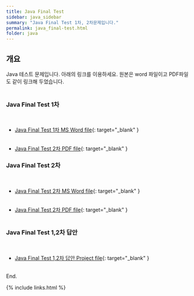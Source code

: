 ```yaml
---
title: Java Final Test
sidebar: java_sidebar
summary: "Java Final Test 1차, 2차문제입니다."
permalink: java_final-test.html
folder: java
---
```


## 개요

Java 테스트 문제입니다. 아래의 링크를 이용하세요. 원본은 word 파일이고 PDF파일도 같이 링크해 두었습니다.
<br><br>

### Java Final Test 1차
<br>

* [Java Final Test 1차 MS Word file](https://drive.google.com/file/d/1PeWM9qFPlH80HxqzF8Na3GMWQm6HwRjN/view?usp=share_link){: target="_blank" }
<br><br>

* [Java Final Test 2차 PDF file](https://drive.google.com/file/d/1qoRhMJCb4QHeR5yQ324pwIQuaUr2TNzP/view?usp=share_link){: target="_blank" }

### Java Final Test 2차
<br>

* [Java Final Test 2차 MS Word file](https://drive.google.com/file/d/1PgDFfJmPdT2e8z710hHXbigSXOEuMzf9/view?usp=share_link){: target="_blank" }
<br><br>

* [Java Final Test 2차 PDF file](https://drive.google.com/file/d/1Fy0Fp2KWAGltXnfzVS-MwyrYs0Dl0vUz/view?usp=share_link){: target="_blank" }
<br><br>

### Java Final Test 1,2차 답안
<br>

* [Java Final Test 1,2차 답안 Project file](https://drive.google.com/file/d/1XUuN8tJSVRtlimQnxxDhtafz_-wfgp6W/view?usp=share_link){: target="_blank" }
<br><br>

End.

{% include links.html %}
